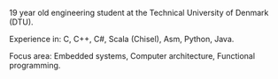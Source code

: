 19 year old engineering student at the Technical University of Denmark (DTU).

Experience in:
C, C++, C#, Scala (Chisel), Asm, Python, Java.

Focus area:
Embedded systems, Computer architecture, Functional programming.
